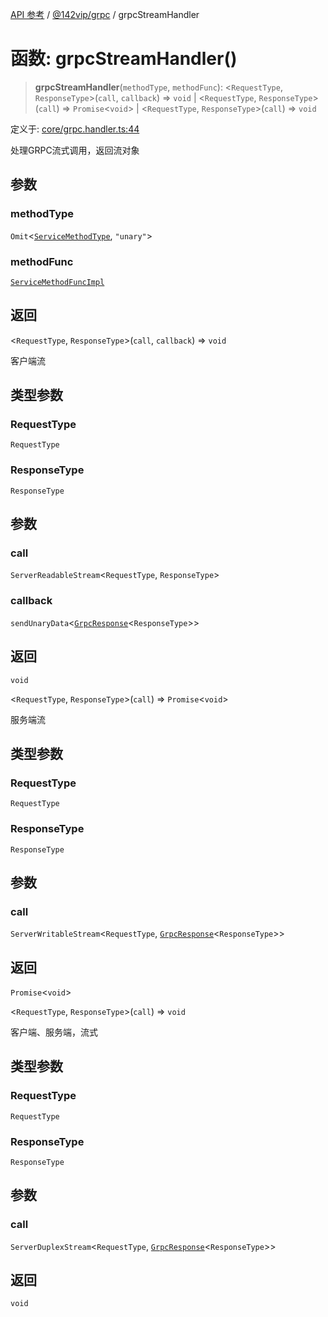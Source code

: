 [API 参考](../../../index.md) / [@142vip/grpc](../index.md) / grpcStreamHandler

# 函数: grpcStreamHandler()

> **grpcStreamHandler**(`methodType`, `methodFunc`): \<`RequestType`, `ResponseType`\>(`call`, `callback`) => `void` \| \<`RequestType`, `ResponseType`\>(`call`) => `Promise`\<`void`\> \| \<`RequestType`, `ResponseType`\>(`call`) => `void`

定义于: [core/grpc.handler.ts:44](https://github.com/142vip/core-x/blob/d978b443ed1221c42602080459c0a22aae31b2d5/packages/grpc/src/core/grpc.handler.ts#L44)

处理GRPC流式调用，返回流对象

## 参数

### methodType

`Omit`\<[`ServiceMethodType`](../enumerations/ServiceMethodType.md), `"unary"`\>

### methodFunc

[`ServiceMethodFuncImpl`](../type-aliases/ServiceMethodFuncImpl.md)

## 返回

\<`RequestType`, `ResponseType`\>(`call`, `callback`) => `void`

客户端流

## 类型参数

### RequestType

`RequestType`

### ResponseType

`ResponseType`

## 参数

### call

`ServerReadableStream`\<`RequestType`, `ResponseType`\>

### callback

`sendUnaryData`\<[`GrpcResponse`](../interfaces/GrpcResponse.md)\<`ResponseType`\>\>

## 返回

`void`

\<`RequestType`, `ResponseType`\>(`call`) => `Promise`\<`void`\>

服务端流

## 类型参数

### RequestType

`RequestType`

### ResponseType

`ResponseType`

## 参数

### call

`ServerWritableStream`\<`RequestType`, [`GrpcResponse`](../interfaces/GrpcResponse.md)\<`ResponseType`\>\>

## 返回

`Promise`\<`void`\>

\<`RequestType`, `ResponseType`\>(`call`) => `void`

客户端、服务端，流式

## 类型参数

### RequestType

`RequestType`

### ResponseType

`ResponseType`

## 参数

### call

`ServerDuplexStream`\<`RequestType`, [`GrpcResponse`](../interfaces/GrpcResponse.md)\<`ResponseType`\>\>

## 返回

`void`

